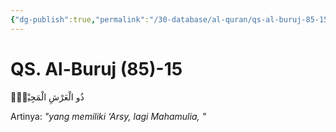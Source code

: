 ```yaml
---
{"dg-publish":true,"permalink":"/30-database/al-quran/qs-al-buruj-85-15/"}
---
```



# QS. Al-Buruj (85)-15
ذُو الْعَرْشِ الْمَجِيْدُۙ 

Artinya: *"yang memiliki ‘Arsy, lagi Mahamulia, "*
